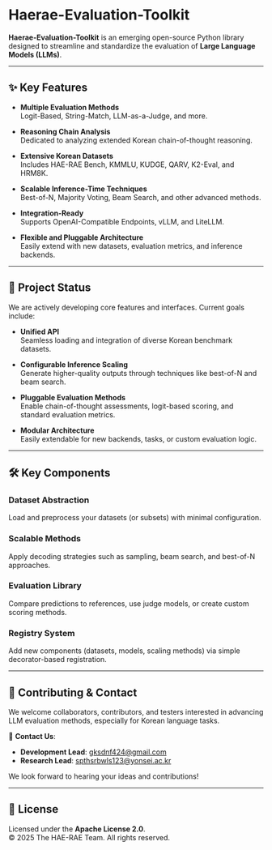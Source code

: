 # Haerae-Evaluation-Toolkit

**Haerae-Evaluation-Toolkit** is an emerging open-source Python library designed to streamline and standardize the evaluation of **Large Language Models (LLMs)**.

---

## ✨ Key Features

- **Multiple Evaluation Methods**  
  Logit-Based, String-Match, LLM-as-a-Judge, and more.
  
- **Reasoning Chain Analysis**  
  Dedicated to analyzing extended Korean chain-of-thought reasoning.
  
- **Extensive Korean Datasets**  
  Includes HAE-RAE Bench, KMMLU, KUDGE, QARV, K2-Eval, and HRM8K.
  
- **Scalable Inference-Time Techniques**  
  Best-of-N, Majority Voting, Beam Search, and other advanced methods.
  
- **Integration-Ready**  
  Supports OpenAI-Compatible Endpoints, vLLM, and LiteLLM.

- **Flexible and Pluggable Architecture**  
  Easily extend with new datasets, evaluation metrics, and inference backends.

---

## 🚀 Project Status

We are actively developing core features and interfaces. Current goals include:

- **Unified API**  
  Seamless loading and integration of diverse Korean benchmark datasets.

- **Configurable Inference Scaling**  
  Generate higher-quality outputs through techniques like best-of-N and beam search.

- **Pluggable Evaluation Methods**  
  Enable chain-of-thought assessments, logit-based scoring, and standard evaluation metrics.

- **Modular Architecture**  
  Easily extendable for new backends, tasks, or custom evaluation logic.

---

## 🛠️ Key Components

### **Dataset Abstraction**
Load and preprocess your datasets (or subsets) with minimal configuration.

### **Scalable Methods**
Apply decoding strategies such as sampling, beam search, and best-of-N approaches.

### **Evaluation Library**
Compare predictions to references, use judge models, or create custom scoring methods.

### **Registry System**
Add new components (datasets, models, scaling methods) via simple decorator-based registration.

---

## 🤝 Contributing & Contact

We welcome collaborators, contributors, and testers interested in advancing LLM evaluation methods, especially for Korean language tasks.

📩 **Contact Us**:
- **Development Lead**: [gksdnf424@gmail.com](mailto:gksdnf424@gmail.com)  
- **Research Lead**: [spthsrbwls123@yonsei.ac.kr](mailto:spthsrbwls123@yonsei.ac.kr)

We look forward to hearing your ideas and contributions!

---

## 📜 License

Licensed under the **Apache License 2.0**.  
© 2025 The HAE-RAE Team. All rights reserved.
